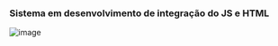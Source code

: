 ### Sistema em desenvolvimento de integração do JS e HTML
![image](https://github.com/Laura-rosce/Catalogo_Produtos/assets/93408918/f3877550-5d7e-43f1-af98-cf951fed049b)
